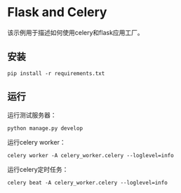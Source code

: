 # Flask and Celery

该示例用于描述如何使用celery和flask应用工厂。

## 安装

```
pip install -r requirements.txt
```

## 运行

运行测试服务器：

```
python manage.py develop
```

运行celery worker：

```
celery worker -A celery_worker.celery --loglevel=info
```

运行celery定时任务：

```
celery beat -A celery_worker.celery --loglevel=info
```